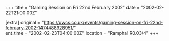 +++
title = "Gaming Session on Fri 22nd February 2002"
date = "2002-02-22T21:00:00Z"

[extra]
original = "https://uwcs.co.uk/events/gaming-session-on-fri-22nd-february-2002-1474488928951/"    
ent_time = "2002-02-23T04:00:00Z"
location = "Ramphal R0.03/4"
+++



